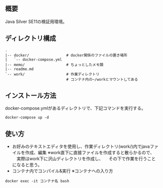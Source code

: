 ## 概要
Java Silver SE11の検証用環境。

## ディレクトリ構成
```
.
|-- docker/                 # docker関係のファイルの置き場所
|   `-- docker-compose.yml
|-- memo/                   # ちょっとしたメモ類
|-- readme.md
`-- work/                   # 作業ディレクトリ
                            # コンテナ内の~/workとマウントしてある
```

## インストール方法
docker-compose.ymlがあるディレクトリで、下記コマンドを実行する。
```
docker-compose up -d
```

## 使い方
- お好みのテキストエディタを使用し、作業ディレクトリ(work/)内でjavaファイルを作成、編集
※work直下に直接ファイルを作成すると散らかるので、
　実際はwork下に沢山ディレクトリを作成し、
　その下で作業を行うことになると思う。
- コンテナ内でコンパイル&実行
※コンテナへの入り方
```
docker exec -it コンテナ名 bash
```